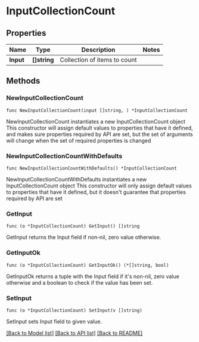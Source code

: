 # InputCollectionCount

## Properties

Name | Type | Description | Notes
------------ | ------------- | ------------- | -------------
**Input** | **[]string** | Collection of items to count | 

## Methods

### NewInputCollectionCount

`func NewInputCollectionCount(input []string, ) *InputCollectionCount`

NewInputCollectionCount instantiates a new InputCollectionCount object
This constructor will assign default values to properties that have it defined,
and makes sure properties required by API are set, but the set of arguments
will change when the set of required properties is changed

### NewInputCollectionCountWithDefaults

`func NewInputCollectionCountWithDefaults() *InputCollectionCount`

NewInputCollectionCountWithDefaults instantiates a new InputCollectionCount object
This constructor will only assign default values to properties that have it defined,
but it doesn't guarantee that properties required by API are set

### GetInput

`func (o *InputCollectionCount) GetInput() []string`

GetInput returns the Input field if non-nil, zero value otherwise.

### GetInputOk

`func (o *InputCollectionCount) GetInputOk() (*[]string, bool)`

GetInputOk returns a tuple with the Input field if it's non-nil, zero value otherwise
and a boolean to check if the value has been set.

### SetInput

`func (o *InputCollectionCount) SetInput(v []string)`

SetInput sets Input field to given value.



[[Back to Model list]](../README.md#documentation-for-models) [[Back to API list]](../README.md#documentation-for-api-endpoints) [[Back to README]](../README.md)


